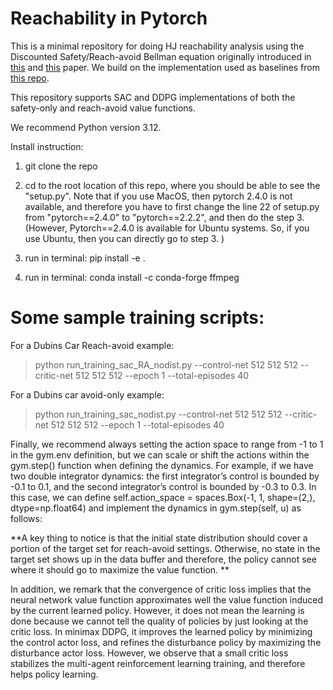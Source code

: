 # Reachability in Pytorch

This is a minimal repository for doing HJ reachability analysis using the Discounted Safety/Reach-avoid Bellman equation originally introduced in [this](https://ieeexplore.ieee.org/abstract/document/8794107) and [this](https://arxiv.org/abs/2112.12288) paper. We build on the implementation used as baselines from [this repo](https://github.com/jamesjingqili/Lipschitz_Continuous_Reachability_Learning). 


This repository supports SAC and DDPG implementations of both the safety-only and reach-avoid value functions. 


We recommend Python version 3.12. 

Install instruction:

1. git clone the repo

2. cd to the root location of this repo, where you should be able to see the "setup.py". Note that if you use MacOS, then pytorch 2.4.0 is not available, and therefore you have to first change the line 22 of setup.py from "pytorch==2.4.0" to "pytorch==2.2.2", and then do the step 3. (However, Pytorch==2.4.0 is available for Ubuntu systems. So, if you use Ubuntu, then you can directly go to step 3. )

3. run in terminal: pip install -e .

4. run in terminal: conda install -c conda-forge ffmpeg


# Some sample training scripts:

For a Dubins Car Reach-avoid example: 

> python run_training_sac_RA_nodist.py --control-net 512 512 512 --critic-net 512 512 512 --epoch 1 --total-episodes 40

For a Dubins car avoid-only example: 

> python run_training_sac_nodist.py --control-net 512 512 512 --critic-net 512 512 512 --epoch 1 --total-episodes 40

Finally, we recommend always setting the action space to range from -1 to 1 in the gym.env definition, but we can scale or shift the actions within the gym.step() function when defining the dynamics. For example, if we have two double integrator dynamics: the first integrator’s control is bounded by -0.1 to 0.1, and the second integrator’s control is bounded by -0.3 to 0.3. In this case, we can define self.action_space = spaces.Box(-1, 1, shape=(2,), dtype=np.float64) and implement the dynamics in gym.step(self, u) as follows:


**A key thing to notice is that the initial state distribution should cover a portion of the target set for reach-avoid settings. Otherwise, no state in the target set shows up in the data buffer and therefore, the policy cannot see where it should go to maximize the value function. **

In addition, we remark that the convergence of critic loss implies that the neural network value function approximates well the value function induced by the current learned policy. However, it does not mean the learning is done because we cannot tell the quality of policies by just looking at the critic loss. In minimax DDPG, it improves the learned policy by minimizing the control actor loss, and refines the disturbance policy by maximizing the disturbance actor loss. However, we observe that a small critic loss stabilizes the multi-agent reinforcement learning training, and therefore helps policy learning. 


